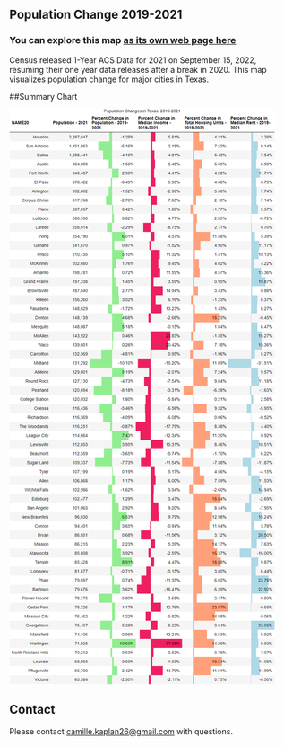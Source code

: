 ## Population Change 2019-2021

### You can explore this map [as its own web page here](https://cmlkap.github.io/population-change-texas-cities-2019-2021/)

Census released 1-Year ACS Data for 2021 on September 15, 2022, resuming their one year data releases after a break in 2020. This map visualizes population change for major cities in Texas. 

##Summary Chart

![Screenshot](chart_summary_1.png)

## Contact
Please contact camille.kaplan26@gmail.com with questions. 

